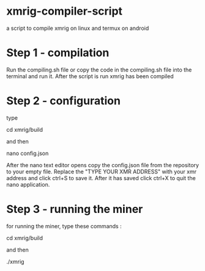 # xmrig-compiler-script
a script to compile xmrig on linux and termux on android

# Step 1 - compilation

Run the compiling.sh file or copy the code in the compiling.sh file into the terminal and run it.
After the script is run xmrig has been compiled

# Step 2 - configuration

type

cd xmrig/build

and then 

nano config.json

After the nano text editor opens copy the config.json file from the repository to your empty file. Replace the "TYPE YOUR XMR ADDRESS" with your xmr address and click ctrl+S to save it.
After it has saved click ctrl+X to quit the nano application.

# Step 3 - running the miner

for running the miner, type these commands :

cd xmrig/build

and then

./xmrig
